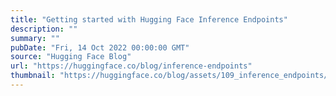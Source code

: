 ```yaml
---
title: "Getting started with Hugging Face Inference Endpoints"
description: ""
summary: ""
pubDate: "Fri, 14 Oct 2022 00:00:00 GMT"
source: "Hugging Face Blog"
url: "https://huggingface.co/blog/inference-endpoints"
thumbnail: "https://huggingface.co/blog/assets/109_inference_endpoints/endpoints05.png"
---
```


